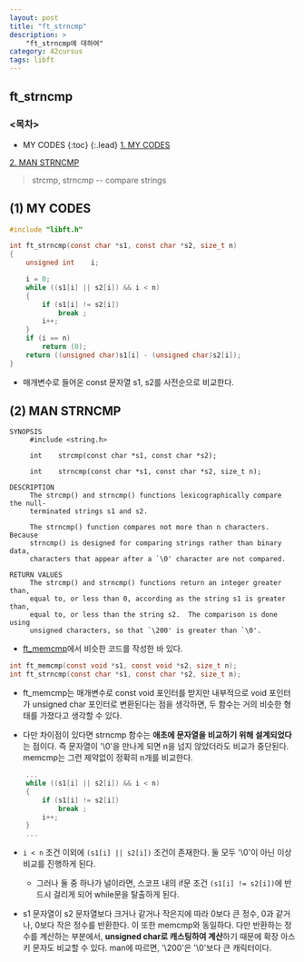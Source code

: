 ```yaml
---
layout: post
title: "ft_strncmp"
description: >
    "ft_strncmp에 대하여"
category: 42cursus
tags: libft
---
```


## ft_strncmp

### <목차>
* MY CODES
{:toc}
{:.lead}
[1. MY CODES](#1-my-codes)

[2. MAN STRNCMP](#2-man-strncmp)

> strcmp, strncmp -- compare strings

## (1) MY CODES
~~~c
#include "libft.h"

int	ft_strncmp(const char *s1, const char *s2, size_t n)
{
	unsigned int	i;

	i = 0;
	while ((s1[i] || s2[i]) && i < n)
	{
		if (s1[i] != s2[i])
			break ;
		i++;
	}
	if (i == n)
		return (0);
	return ((unsigned char)s1[i] - (unsigned char)s2[i]);
}
~~~
- 매개변수로 들어온 const 문자열 s1, s2를 사전순으로 비교한다.

## (2) MAN STRNCMP
~~~plain
SYNOPSIS
     #include <string.h>

     int	strcmp(const char *s1, const char *s2);

     int	strncmp(const char *s1, const char *s2, size_t n);

DESCRIPTION
     The strcmp() and strncmp() functions lexicographically compare the null-
     terminated strings s1 and s2.

     The strncmp() function compares not more than n characters.  Because
     strncmp() is designed for comparing strings rather than binary data,
     characters that appear after a `\0' character are not compared.

RETURN VALUES
     The strcmp() and strncmp() functions return an integer greater than,
     equal to, or less than 0, according as the string s1 is greater than,
     equal to, or less than the string s2.  The comparison is done using
     unsigned characters, so that `\200' is greater than `\0'.
~~~

- [ft_memcmp](https://espebaum.github.io/42cursus/ft-memcmp.html)에서 비슷한 코드를 작성한 바 있다.

~~~c
int	ft_memcmp(const void *s1, const void *s2, size_t n);
int	ft_strncmp(const char *s1, const char *s2, size_t n);
~~~

- ft_memcmp는 매개변수로 const void 포인터를 받지만 내부적으로 void 포인터가 unsigned char 포인터로 변환된다는 점을 생각하면, 두 함수는 거의 비슷한 형태를 가졌다고 생각할 수 있다.

- 다만 차이점이 있다면 strncmp 함수는 **애초에 문자열을 비교하기 위해 설계되었다**는 점이다. 즉 문자열이 '\0'을 만나게 되면 n을 넘지 않았더라도 비교가 중단된다. memcmp는 그런 제약없이 정확히 n개를 비교한다.

~~~c
	...
	while ((s1[i] || s2[i]) && i < n)
	{
		if (s1[i] != s2[i])
			break ;
		i++;
	}
	...
~~~

- `i < n` 조건 이외에 `(s1[i] || s2[i])` 조건이 존재한다. 둘 모두 '\0'이 아닌 이상 비교를 진행하게 된다.
  - 그러나 둘 중 하나가 널이라면, 스코프 내의 if문 조건 `(s1[i] != s2[i])`에 반드시 걸리게 되어 while문을 탈출하게 된다.

- s1 문자열이 s2 문자열보다 크거나 같거나 작은지에 따라 0보다 큰 정수, 0과 같거나, 0보다 작은 정수를 반환한다. 이 또한 memcmp와 동일하다. 다만 반환하는 정수를 계산하는 부분에서, **unsigned char로 캐스팅하여 계산**하기 때문에 확장 아스키 문자도 비교할 수 있다. man에 따르면, '\200'은 '\0'보다 큰 캐릭터이다.